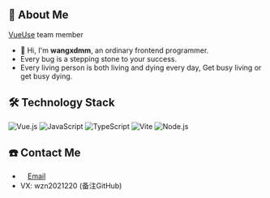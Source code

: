 ## 🤺 About Me

[VueUse](https://github.com/vueuse) team member

- 👋 Hi, I'm **wangxdmm**, an ordinary frontend programmer. 
- Every bug is a stepping stone to your success.
- Every living person is both living and dying every day, Get busy living or get busy dying.

## 🛠 Technology Stack

![Vue.js](https://img.shields.io/badge/Vue.js-4FC08D?logo=vuedotjs&logoColor=fff&style=flat)
![JavaScript](https://img.shields.io/badge/JavaScript-092E20?logo=javascript&logoColor=fff&style=flat)
![TypeScript](https://img.shields.io/badge/TypeScript-F7DF1E?logo=typescript&logoColor=000&style=flat)
![Vite](https://img.shields.io/badge/Vite-4FC08D?logo=vite&logoColor=fff&style=flat)
![Node.js](https://img.shields.io/badge/Node.js-61DAFB?logo=nodedotjs&logoColor=000&style=flat)

## ☎️ Contact Me

- <img height="10" src="https://api.iconify.design/fxemoji:email.svg"> [Email](mailto:loingskymm@gmail.com)
- VX:  wzn2021220  (备注GitHub)
